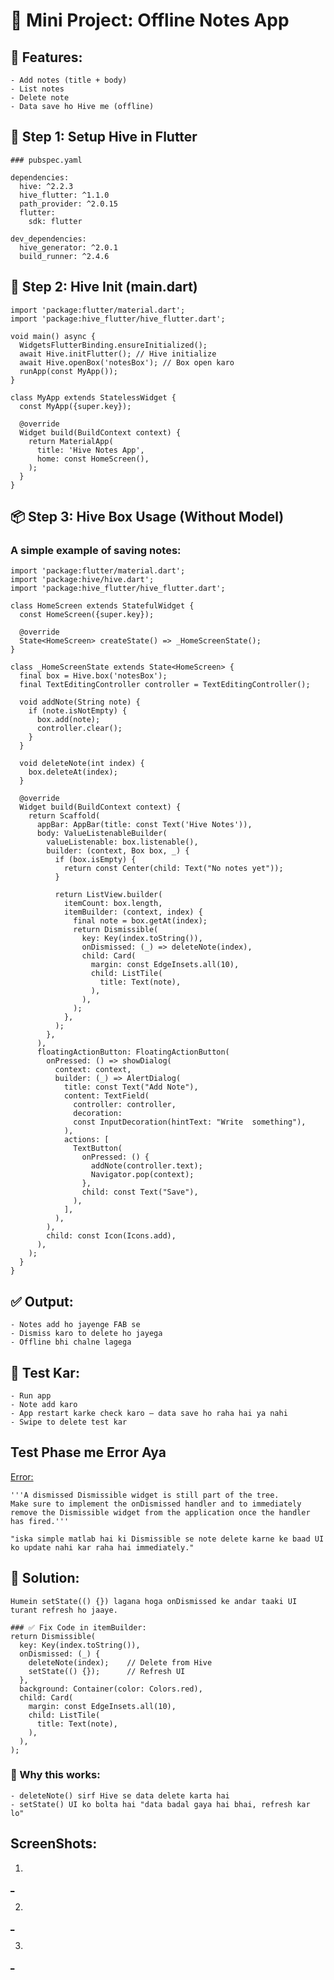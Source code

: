 # 📱 Mini Project: Offline Notes App

## 🧰 Features:
    - Add notes (title + body)
    - List notes
    - Delete note
    - Data save ho Hive me (offline)

## 🔧 Step 1: Setup Hive in Flutter

    ### pubspec.yaml
    
    dependencies:
      hive: ^2.2.3
      hive_flutter: ^1.1.0
      path_provider: ^2.0.15
      flutter:
        sdk: flutter

    dev_dependencies:
      hive_generator: ^2.0.1
      build_runner: ^2.4.6


## 📂 Step 2: Hive Init (main.dart)

    import 'package:flutter/material.dart';
    import 'package:hive_flutter/hive_flutter.dart';

    void main() async {
      WidgetsFlutterBinding.ensureInitialized();
      await Hive.initFlutter(); // Hive initialize
      await Hive.openBox('notesBox'); // Box open karo
      runApp(const MyApp());
    }

    class MyApp extends StatelessWidget {
      const MyApp({super.key});

      @override
      Widget build(BuildContext context) {
        return MaterialApp(
          title: 'Hive Notes App',
          home: const HomeScreen(),
        );
      }
    }  


## 📦 Step 3: Hive Box Usage (Without Model)
### A simple example of saving notes:

    import 'package:flutter/material.dart';
    import 'package:hive/hive.dart';
    import 'package:hive_flutter/hive_flutter.dart';

    class HomeScreen extends StatefulWidget {
      const HomeScreen({super.key});
    
      @override
      State<HomeScreen> createState() => _HomeScreenState();
    }

    class _HomeScreenState extends State<HomeScreen> {
      final box = Hive.box('notesBox');
      final TextEditingController controller = TextEditingController();
    
      void addNote(String note) {
        if (note.isNotEmpty) {
          box.add(note);
          controller.clear();
        }
      }
    
      void deleteNote(int index) {
        box.deleteAt(index);
      }
    
      @override
      Widget build(BuildContext context) {
        return Scaffold(
          appBar: AppBar(title: const Text('Hive Notes')),
          body: ValueListenableBuilder(
            valueListenable: box.listenable(),
            builder: (context, Box box, _) {
              if (box.isEmpty) {
                return const Center(child: Text("No notes yet"));
              }
    
              return ListView.builder(
                itemCount: box.length,
                itemBuilder: (context, index) {
                  final note = box.getAt(index);
                  return Dismissible(
                    key: Key(index.toString()),
                    onDismissed: (_) => deleteNote(index),
                    child: Card(
                      margin: const EdgeInsets.all(10),
                      child: ListTile(
                        title: Text(note),
                      ),
                    ),
                  );
                },
              );
            },
          ),
          floatingActionButton: FloatingActionButton(
            onPressed: () => showDialog(
              context: context,
              builder: (_) => AlertDialog(
                title: const Text("Add Note"),
                content: TextField(
                  controller: controller,
                  decoration: 
                  const InputDecoration(hintText: "Write  something"),
                ),
                actions: [
                  TextButton(
                    onPressed: () {
                      addNote(controller.text);
                      Navigator.pop(context);
                    },
                    child: const Text("Save"),
                  ),
                ],
              ),
            ),
            child: const Icon(Icons.add),
          ),
        );
      }
    }



## ✅ Output:
    - Notes add ho jayenge FAB se
    - Dismiss karo to delete ho jayega
    - Offline bhi chalne lagega


## 🧪 Test Kar:
    - Run app
    - Note add karo
    - App restart karke check karo — data save ho raha hai ya nahi
    - Swipe to delete test kar



## Test Phase me Error Aya 

[Error:](screenshots/error.png)

    '''A dismissed Dismissible widget is still part of the tree.
    Make sure to implement the onDismissed handler and to immediately remove the Dismissible widget from the application once the handler has fired.'''

    "iska simple matlab hai ki Dismissible se note delete karne ke baad UI ko update nahi kar raha hai immediately."

## 🔧 Solution:
    Humein setState(() {}) lagana hoga onDismissed ke andar taaki UI turant refresh ho jaaye.

    ### ✅ Fix Code in itemBuilder:
    return Dismissible(
      key: Key(index.toString()),
      onDismissed: (_) {
        deleteNote(index);    // Delete from Hive
        setState(() {});      // Refresh UI
      },
      background: Container(color: Colors.red),
      child: Card(
        margin: const EdgeInsets.all(10),
        child: ListTile(
          title: Text(note),
        ),
      ),
    );


### 🔁 Why this works:
    - deleteNote() sirf Hive se data delete karta hai
    - setState() UI ko bolta hai "data badal gaya hai bhai, refresh kar lo"



## ScreenShots:

1.
[_](screenshots/flutter_01.png)

2.
[_](screenshots/flutter_02.png)

3.
[_](screenshots/flutter_03.png)

